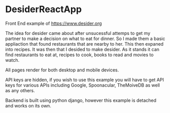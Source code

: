 # DesiderReactApp

Front End example of https://www.desider.org

The idea for desider came about after unsucessful attemps to get my partner to make a decision on what to eat for dinner. So I made them a basic appliaction that found restaurants that are nearby to her. This then expaned into recipes. It was then that I desided to make desider. As it stands it can find restaurants to eat at, recipes to cook, books to read and movies to watch. 

All pages render for both desktop and mobile devices. 

API keys are hidden, if you wish to use this example you will have to get API keys for various APIs including Google, Spoonacular, TheMoiveDB as well as any others.

Backend is built using python django, however this example is detached and works on its own. 

